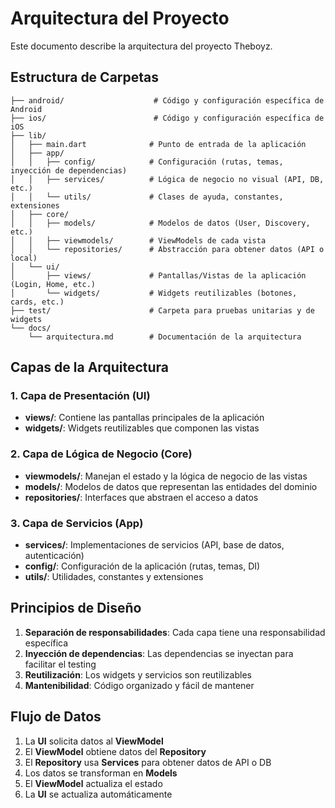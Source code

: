 # Arquitectura del Proyecto

Este documento describe la arquitectura del proyecto Theboyz.

## Estructura de Carpetas

```
├── android/                    # Código y configuración específica de Android
├── ios/                        # Código y configuración específica de iOS
├── lib/
│   ├── main.dart              # Punto de entrada de la aplicación
│   ├── app/
│   │   ├── config/            # Configuración (rutas, temas, inyección de dependencias)
│   │   ├── services/          # Lógica de negocio no visual (API, DB, etc.)
│   │   └── utils/             # Clases de ayuda, constantes, extensiones
│   ├── core/
│   │   ├── models/            # Modelos de datos (User, Discovery, etc.)
│   │   ├── viewmodels/        # ViewModels de cada vista
│   │   └── repositories/      # Abstracción para obtener datos (API o local)
│   └── ui/
│       ├── views/             # Pantallas/Vistas de la aplicación (Login, Home, etc.)
│       └── widgets/           # Widgets reutilizables (botones, cards, etc.)
├── test/                      # Carpeta para pruebas unitarias y de widgets
└── docs/
    └── arquitectura.md        # Documentación de la arquitectura
```

## Capas de la Arquitectura

### 1. Capa de Presentación (UI)
- **views/**: Contiene las pantallas principales de la aplicación
- **widgets/**: Widgets reutilizables que componen las vistas

### 2. Capa de Lógica de Negocio (Core)
- **viewmodels/**: Manejan el estado y la lógica de negocio de las vistas
- **models/**: Modelos de datos que representan las entidades del dominio
- **repositories/**: Interfaces que abstraen el acceso a datos

### 3. Capa de Servicios (App)
- **services/**: Implementaciones de servicios (API, base de datos, autenticación)
- **config/**: Configuración de la aplicación (rutas, temas, DI)
- **utils/**: Utilidades, constantes y extensiones

## Principios de Diseño

1. **Separación de responsabilidades**: Cada capa tiene una responsabilidad específica
2. **Inyección de dependencias**: Las dependencias se inyectan para facilitar el testing
3. **Reutilización**: Los widgets y servicios son reutilizables
4. **Mantenibilidad**: Código organizado y fácil de mantener

## Flujo de Datos

1. La **UI** solicita datos al **ViewModel**
2. El **ViewModel** obtiene datos del **Repository**
3. El **Repository** usa **Services** para obtener datos de API o DB
4. Los datos se transforman en **Models**
5. El **ViewModel** actualiza el estado
6. La **UI** se actualiza automáticamente
